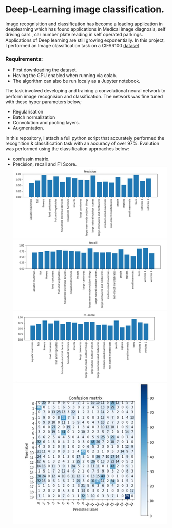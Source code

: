 # Deep-Learning image classification.

Image recognisition and classification has become a leading application in deeplearning which has found applications in Medical image diagnosis, self driving cars , car number plate reading in self operated parkings. Applications of Deep learning are still growing exponentially. 
In this project, I performed an Image classification task on a CIFAR100 [dataset](https://www.cs.toronto.edu/~kriz/cifar.html) 

### Requirements:
* First downloading the dataset.
* Having the GPU enabled when running via colab.
* The algorithm can also be run localy as a Jupyter notebook.

The task involved developing and training a convolutional neural network to perform image recognision and classification. The network was fine tuned with these hyper parameters below;

* Regularisation
* Batch normalization
* Convolution and pooling layers.
* Augmentation.

In this repository, I attach a full python script that accurately performed the recognition & classification task with an accuracy of over 97%. Evalution was performed using the classification approaches below:

* confussin matrix.
* Precision, recall and F1 Score.
![Precision](precision.JPG)<br>
![recall](recall.JPG)<br>
![F1score](F1score.JPG)<br>
![ConfusionMatrix](Confusion_Matrix.JPG)




